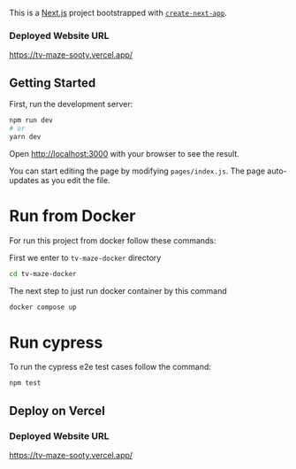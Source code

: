 This is a [Next.js](https://nextjs.org/) project bootstrapped with [`create-next-app`](https://github.com/vercel/next.js/tree/canary/packages/create-next-app).

### Deployed Website URL

https://tv-maze-sooty.vercel.app/

## Getting Started

First, run the development server:

```bash
npm run dev
# or
yarn dev
```


Open [http://localhost:3000](http://localhost:3000) with your browser to see the result.

You can start editing the page by modifying `pages/index.js`. The page auto-updates as you edit the file.


# Run from Docker

For run this project from docker follow these commands:

First we enter to `tv-maze-docker` directory
```bash
cd tv-maze-docker
```
The next step to just run docker container by this command
```bash
docker compose up
```

# Run cypress 

To run the cypress e2e test cases follow the command:


```bash
npm test 
```

## Deploy on Vercel


### Deployed Website URL

https://tv-maze-sooty.vercel.app/
